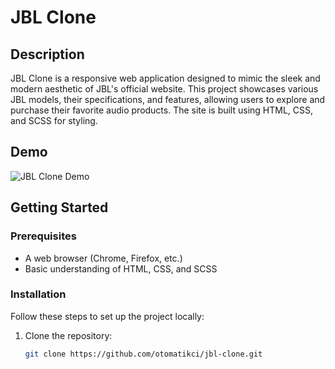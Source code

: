 
# JBL Clone

## Description
JBL Clone is a responsive web application designed to mimic the sleek and modern aesthetic of JBL's official website. This project showcases various JBL models, their specifications, and features, allowing users to explore and purchase their favorite audio products. The site is built using HTML, CSS, and SCSS for styling.



## Demo
![JBL Clone Demo](https://raw.githubusercontent.com/Otomatikci/repository/main/JBLClone.gif)

## Getting Started
### Prerequisites
- A web browser (Chrome, Firefox, etc.)
- Basic understanding of HTML, CSS, and SCSS

### Installation
Follow these steps to set up the project locally:

1. Clone the repository:
   ```bash
   git clone https://github.com/otomatikci/jbl-clone.git
